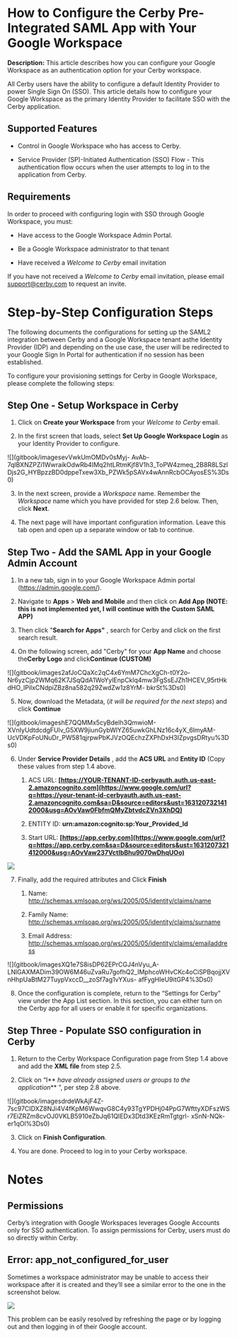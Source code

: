 # How to Configure the Cerby Pre-Integrated SAML App with Your Google Workspace

**Description:** This article describes how you can configure your Google Workspace as an authentication option for your Cerby workspace.

All Cerby users have the ability to configure a default Identity Provider to
power Single Sign On (SSO). This article details how to configure your Google
Workspace as the primary Identity Provider to facilitate SSO with the Cerby
application.

## Supported Features

  * Control in Google Workspace who has access to Cerby.

  * Service Provider (SP)-Initiated Authentication (SSO) Flow - This authentication flow occurs when the user attempts to log in to the application from Cerby.

## Requirements

In order to proceed with configuring login with SSO through Google Workspace,
you must:

  * Have access to the Google Workspace Admin Portal.

  * Be a Google Workspace administrator to that tenant

  * Have received a _Welcome to Cerby_ email invitation

If you have not received a _Welcome to Cerby_ email invitation, please email
[support@cerby.com](mailto:support@cerby.com) to request an invite.

# Step-by-Step Configuration Steps

The following documents the configurations for setting up the SAML2
integration between Cerby and a Google Workspace tenant asthe Identity
Provider (IDP) and depending on the use case, the user will be redirected to
your Google Sign In Portal for authentication if no session has been
established.

To configure your provisioning settings for Cerby in Google Workspace, please
complete the following steps:

## Step One - Setup Workspace in Cerby

  1. Click on **Create your Workspace** from your _Welcome to Cerby_ email.

  2. In the first screen that loads, select **Set Up Google Workspace Login** as your Identity Provider to configure. 

![](gitbook/imagesevVwkUmOMDv0sMyj-
AvAb-7qlBXNZPZi1WwraikOdwRb4IMq2htLRtmKjf8V1h3_ToPW4zmeq_2B8R8LSzlDjs2G_HYBpzzBD0dppeTxew3Xb_PZWk5pSAVx4wAnnRcbOCAyosES%3Ds0)

  3. In the next screen, provide a _Workspace_ name. Remember the _Workspace_ name which you have provided for step 2.6 below. Then, click **Next**.

  4. The next page will have important configuration information. Leave this tab open and open up a separate window or tab to continue.

## Step Two - Add the SAML App in your Google Admin Account

  1. In a new tab, sign in to your Google Workspace Admin portal (<https://admin.google.com/>).

  2. Navigate to **Apps** > **Web and Mobile** and then click on **Add App (NOTE: this is not implemented yet, I will continue with the Custom SAML APP)**

  3. Then click "**Search for Apps"** , search for Cerby and click on the first search result.

  4. On the following screen, add "Cerby" for your **App Name** and choose the**Cerby Logo** and click**Continue (CUSTOM)**

![](gitbook/images2afJoCQaXc2qC4x6YmM7ChcXgCh-t0Y2o-Nr6yzCjp2WMq62K7JSqQdA1WoYylEnpCklq4mw3FgSsEJZh1HCEV_95rtHkdHO_IPilxCNdpiZBz8na582q29ZwdZw1z8YrM-
bkrSt%3Ds0)

  5. Now, download the Metadata, (_it will be required for the next steps_) and click **Continue**

![](gitbook/imageshE7QQMMx5cyBdeIh3QmwioM-
XVnIyUdtdcdgFUlv_G5XW9jiunGybWlYZ65uwkGhLNz16c4yX_6lmyAM-
UcVDKpFoUNuDr_PW581qjrpwPbKJVzOQEchzZXPhDxH3IZpvgsDRtyu%3Ds0)

  6. Under **Service Provider Details** , add the **ACS URL** and **Entity ID** (Copy these values from step 1.4 above.

     1. ACS URL: **[https://YOUR-TENANT-ID-cerbyauth.auth.us-east-2.amazoncognito.com](https://www.google.com/url?q=https://your-tenant-id-cerbyauth.auth.us-east-2.amazoncognito.com&sa=D&source=editors&ust=1631207321412000&usg=AOvVaw0FbfmQMyZbtvdcZVn3XhDQ)**

     2. ENTITY ID: **urn:amazon:cognito:sp:Your_Provided_Id**

     3. Start URL: **[https://app.cerby.com](https://www.google.com/url?q=https://app.cerby.com&sa=D&source=editors&ust=1631207321412000&usg=AOvVaw237VctIbBhu9070wDhqUOo)**

![](gitbook/imagesgt1Yuh4EfjAMv7rL7yjw51m9HvKQh8LfLraPCLmSnuU7Xi8u7L3MSNTCrsqtAmmdf97i3uui8oCE3gpKNlEGCaFYK1QkOStpKJoXv6g82bVYDemLZziTIiZwx8wMFFgWyKPiiJLT%3Ds0)

  7. Finally, add the required attributes and Click **Finish**

     1. Name: <http://schemas.xmlsoap.org/ws/2005/05/identity/claims/name>

     2. Family Name: <http://schemas.xmlsoap.org/ws/2005/05/identity/claims/surname>

     3. Email Address: <http://schemas.xmlsoap.org/ws/2005/05/identity/claims/emailaddress>

![](gitbook/imagesXQ1e7S8isDP62EPrCGJ4nVyu_A-
LNlGAXMADim39OW6M46uZvaRu7gofhQ2_IMphcoWHvCKc4oCiSPBqojjXVnHhpUaBtM27TuypVxccD__zoSf7ag1vYXus-
afFygHIeU9itGP4%3Ds0)

  8. Once the configuration is complete, return to the “Settings for Cerby” view under the App List section. In this section, you can either turn on the Cerby app for all users or enable it for specific organizations.

## Step Three - Populate SSO configuration in Cerby

  1. Return to the Cerby Workspace Configuration page from Step 1.4 above and add the **XML file** from step 2.5.

  2. Click on “I** _have already assigned users or groups to the application_** ”, per step 2.8 above.

![](gitbook/imagesdrdeWkAjF4Z-7sc97CIDXZ8NJi4V4fKpM6WwqvG8C4y93TgYPDHj04PpG7WfttyXDFszWSr7EiZRZm8cvOJ0VKLB5910eZbJq61QIEDx3Dtd3KEzRmTgtgrl-
xSnN-NQk-er1qOl%3Ds0)

  3. Click on **Finish Configuration**.

  4. You are done. Proceed to log in to your Cerby workspace.

# Notes

## Permissions

Cerby’s integration with Google Workspaces leverages Google Accounts only for
SSO authentication. To assign permissions for Cerby, users must do so directly
within Cerby.

## Error: app_not_configured_for_user

Sometimes a workspace administrator may be unable to access their workspace
after it is created and they’ll see a similar error to the one in the
screenshot below.

![](gitbook/imagesnPwF2KyzHoCrwozr6AkuPV2tpzILzfVFLHN4_6XI1YhBmcJ4BuLnIuLTJqcJjnw4GH6FjtwII98I_ewYMW7tJ3-fp0uCLnahu2_Y7u5LLAC5eUzaq4BOc7sqA5sT4Vbg-5L2AdP_%3Ds0)

This problem can be easily resolved by refreshing the page or by logging out
and then logging in of their Google account.

